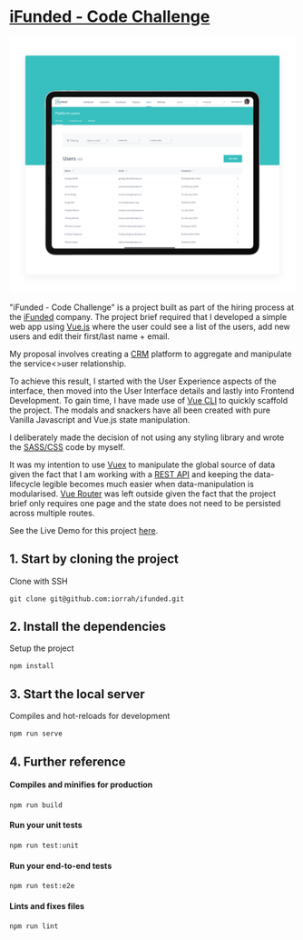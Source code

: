 # [iFunded - Code Challenge](https://iorrah.github.io/ifunded)

![Project Cover](src/assets/preview.png)

"iFunded - Code Challenge" is a project built as part of the hiring process at the [iFunded](https://ifunded.de) company. The project brief required that I developed a simple web app using [Vue.js](https://vuejs.org) where the user could see a list of the users, add new users and edit their first/last name + email.

My proposal involves creating a [CRM](https://en.wikipedia.org/wiki/Customer_relationship_management) platform to aggregate and manipulate the service<>user relationship.

To achieve this result, I started with the User Experience aspects of the interface, then moved into the User Interface details and lastly into Frontend Development. To gain time, I have made use of [Vue CLI](https://cli.vuejs.org) to quickly scaffold the project. The modals and snackers have all been created with pure Vanilla Javascript and Vue.js state manipulation.

I deliberately made the decision of not using any styling library and wrote the [SASS/CSS](https://sass-lang.com) code by myself.

It was my intention to use [Vuex](https://vuex.vuejs.org) to manipulate the global source of data given the fact that I am working with a [REST API](https://en.wikipedia.org/wiki/Representational_state_transfer) and keeping the data-lifecycle legible becomes much easier when data-manipulation is modularised. [Vue Router](https://router.vuejs.org) was left outside given the fact that the project brief only requires one page and the state does not need to be persisted across multiple routes.

See the Live Demo for this project [here](https://iorrah.github.io/ifunded).

## 1. Start by cloning the project

Clone with SSH

```
git clone git@github.com:iorrah/ifunded.git
```

## 2. Install the dependencies

Setup the project

```
npm install
```

## 3. Start the local server

Compiles and hot-reloads for development

```
npm run serve
```

## 4. Further reference

#### Compiles and minifies for production
```
npm run build
```

#### Run your unit tests
```
npm run test:unit
```

#### Run your end-to-end tests
```
npm run test:e2e
```

#### Lints and fixes files
```
npm run lint
```
